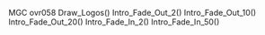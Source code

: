 


MGC ovr058
Draw_Logos()
Intro_Fade_Out_2()
Intro_Fade_Out_10()
Intro_Fade_Out_20()
Intro_Fade_In_2()
Intro_Fade_In_50()

